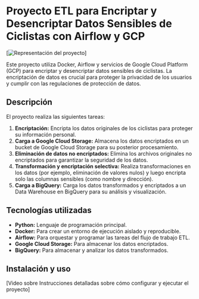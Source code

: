 # Proyecto ETL para Encriptar y Desencriptar Datos Sensibles de Ciclistas con Airflow y GCP

[![Representación del proyecto](image.png)]

Este proyecto utiliza Docker, Airflow y servicios de Google Cloud Platform (GCP) para encriptar y desencriptar datos sensibles de ciclistas. La encriptación de datos es crucial para proteger la privacidad de los usuarios y cumplir con las regulaciones de protección de datos.

## Descripción

El proyecto realiza las siguientes tareas:

1. **Encriptación:** Encripta los datos originales de los ciclistas para proteger su información personal.
2. **Carga a Google Cloud Storage:** Almacena los datos encriptados en un bucket de Google Cloud Storage para su posterior procesamiento.
3. **Eliminación de datos no encriptados:** Elimina los archivos originales no encriptados para garantizar la seguridad de los datos.
4. **Transformación y encriptación selectiva:** Realiza transformaciones en los datos (por ejemplo, eliminación de valores nulos) y luego encripta solo las columnas sensibles (como nombre y dirección).
5. **Carga a BigQuery:** Carga los datos transformados y encriptados a un Data Warehouse en BigQuery para su análisis y visualización.

## Tecnologías utilizadas

* **Python:** Lenguaje de programación principal.
* **Docker:** Para crear un entorno de ejecución aislado y reproducible.
* **Airflow:** Para orquestar y programar las tareas del flujo de trabajo ETL.
* **Google Cloud Storage:** Para almacenar los datos encriptados.
* **BigQuery:** Para almacenar y analizar los datos transformados.

## Instalación y uso

[Video sobre Instrucciones detalladas sobre cómo configurar y ejecutar el proyecto]



